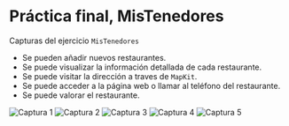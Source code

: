 # Práctica final, MisTenedores
Capturas del ejercicio `MisTenedores`

- Se pueden añadir nuevos restaurantes.
- Se puede visualizar la información detallada de cada restaurante.
- Se puede visitar la dirección a traves de `MapKit`.
- Se puede acceder a la página web o llamar al teléfono del restaurante.
- Se puede valorar el restaurante.

![Captura 1](https://github.com/yasmanets/ios_iu/blob/main/11%20MisTenedores/captures/tenedores1.png)
![Captura 2](https://github.com/yasmanets/ios_iu/blob/main/11%20MisTenedores/captures/tenedores2.png)
![Captura 3](https://github.com/yasmanets/ios_iu/blob/main/11%20MisTenedores/captures/tenedores3.png)
![Captura 4](https://github.com/yasmanets/ios_iu/blob/main/11%20MisTenedores/captures/tenedores4.png)
![Captura 5](https://github.com/yasmanets/ios_iu/blob/main/11%20MisTenedores/captures/tenedores5.png)

